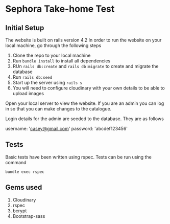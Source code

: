 # Sephora Take-home Test

## Initial Setup
The website is built on rails version 4.2
In order to run the website on your local machine, go through the following steps

1. Clone the repo to your local machine
2. Run ```bundle install``` to install all dependencies
3. RUn ```rails db:create``` and ```rails db:migrate``` to create and migrate the database
4. Run ```rails db:seed```
5. Start up the server using ```rails s```
6. You will need to configure cloudinary with your own details to be able to upload images

Open your local server to view the website. If you are an admin you can log in so that you can make changes to the catalogue.

Login details for the admin are seeded to the database. They are as follows

username: 'casey@gmail.com'
password: 'abcdef123456'

## Tests

Basic tests have been written using rspec.
Tests can be run using the command

``bundle exec rspec``

## Gems used

1. Cloudinary
2. rspec
3. bcrypt
4. Bootstrap-sass
